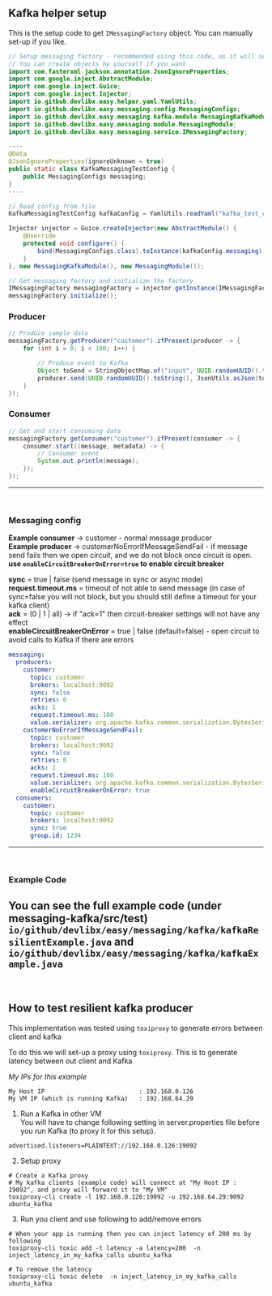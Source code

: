 ## Kafka helper setup
This is the setup code to get ```IMessagingFactory``` object. You can manually set-up if you like.
```java
// Setup messaging factory - recommended using this code, as it will setup defaults.
// You can create objects by yourself if you want
import com.fasterxml.jackson.annotation.JsonIgnoreProperties;
import com.google.inject.AbstractModule;
import com.google.inject.Guice;
import com.google.inject.Injector;
import io.gitbub.devlibx.easy.helper.yaml.YamlUtils;
import io.github.devlibx.easy.messaging.config.MessagingConfigs;
import io.github.devlibx.easy.messaging.kafka.module.MessagingKafkaModule;
import io.github.devlibx.easy.messaging.module.MessagingModule;
import io.github.devlibx.easy.messaging.service.IMessagingFactory;

----
@Data
@JsonIgnoreProperties(ignoreUnknown = true)
public static class KafkaMessagingTestConfig {
    public MessagingConfigs messaging;
}
----

// Read config from file        
KafkaMessagingTestConfig kafkaConfig = YamlUtils.readYaml("kafka_test_config.yml", KafkaMessagingTestConfig.class);

Injector injector = Guice.createInjector(new AbstractModule() {
    @Override
    protected void configure() {
        bind(MessagingConfigs.class).toInstance(kafkaConfig.messaging);
    }
}, new MessagingKafkaModule(), new MessagingModule());

// Get messaging factory and initialize the factory
IMessagingFactory messagingFactory = injector.getInstance(IMessagingFactory.class);
messagingFactory.initialize();
```

### Producer
```java
// Produce sample data
messagingFactory.getProducer("customer").ifPresent(producer -> {
    for (int i = 0; i < 100; i++) {

        // Produce event to Kafka
        Object toSend = StringObjectMap.of("input", UUID.randomUUID().toString());
        producer.send(UUID.randomUUID().toString(), JsonUtils.asJson(toSend).getBytes());
    }
});
```

### Consumer
```java
// Get and start consuming data
messagingFactory.getConsumer("customer").ifPresent(consumer -> {
    consumer.start((message, metadata) -> {
        // Consumer event
        System.out.println(message);
    });
});
```
---
<br>

### Messaging config 

**Example consumer** -> customer - normal message producer <br>
**Example producer** -> customerNoErrorIfMessageSendFail - if message send fails then we open circuit, and we do not block once circuit is open.
**use ```enableCircuitBreakerOnError=true``` to enable circuit breaker**

**sync** = true | false (send message in sync or async mode) <br>
**request.timeout.ms** = timeout of not able to send message (in case of sync=false you will not block, but you should still define
a timeout for your kafka client) <br>
**ack** = (0 | 1 | all) -> if "ack=1" then circuit-breaker settings will not have any effect <br>
**enableCircuitBreakerOnError** = true | false (default=false) - open circuit to avoid calls to Kafka if there are errors <br>

```yaml
messaging:
  producers:    
    customer:
      topic: customer
      brokers: localhost:9092
      sync: false
      retries: 0
      acks: 1
      request.timeout.ms: 100
      value.serializer: org.apache.kafka.common.serialization.BytesSerializer
    customerNoErrorIfMessageSendFail:
      topic: customer
      brokers: localhost:9092
      sync: false
      retries: 0
      acks: 1
      request.timeout.ms: 100
      value.serializer: org.apache.kafka.common.serialization.BytesSerializer
      enableCircuitBreakerOnError: true
  consumers:   
    customer:
      topic: customer
      brokers: localhost:9092
      sync: true
      group.id: 1234
```
---
<br>

### Example Code
You can see the full example code (under messaging-kafka/src/test)
```io/github/devlibx/easy/messaging/kafka/kafkaResilientExample.java``` and
```io/github/devlibx/easy/messaging/kafka/kafkaExample.java```
---
<br>


## How to test resilient kafka producer 
This implementation was tested using ```toxiproxy``` to generate errors between client and kafka <br>

To do this we will set-up a proxy using ```toxiproxy```. This is to generate latency between out client and 
Kafka

*My IPs for this example*
```shell
My Host IP							: 192.168.0.126
My VM IP (which is running Kafka)   : 192.168.64.29

```

1. Run a Kafka in other VM <br>You will have to change following setting in server.properties file before 
you run Kafka (to proxy it for this setup).
```shell
advertised.listeners=PLAINTEXT://192.168.0.126:19092
```

2. Setup proxy
```shell
# Create a Kafka proxy
# My kafka clients (example code) will connect at "My Host IP : 19092", and proxy will forward it to "My VM"
toxiproxy-cli create -l 192.168.0.126:19092 -u 192.168.64.29:9092 ubuntu_kafka
```

3. Run you client and use following to add/remove errors
```shell
# When your app is running then you can inject latency of 200 ms by following
toxiproxy-cli toxic add -t latency -a latency=200  -n inject_latency_in_my_kafka_calls ubuntu_kafka

# To remove the latency
toxiproxy-cli toxic delete  -n inject_latency_in_my_kafka_calls ubuntu_kafka
```

